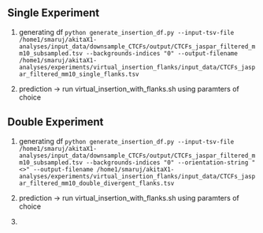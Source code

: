 
## Single Experiment

1. generating df
   `python generate_insertion_df.py --input-tsv-file /home1/smaruj/akitaX1-analyses/input_data/downsample_CTCFs/output/CTCFs_jaspar_filtered_mm10_subsampled.tsv --backgrounds-indices "0" --output-filename /home1/smaruj/akitaX1-analyses/experiments/virtual_insertion_flanks/input_data/CTCFs_jaspar_filtered_mm10_single_flanks.tsv`

2. prediction -> run virtual_insertion_with_flanks.sh using paramters of choice

## Double Experiment

1. generating df
   `python generate_insertion_df.py --input-tsv-file /home1/smaruj/akitaX1-analyses/input_data/downsample_CTCFs/output/CTCFs_jaspar_filtered_mm10_subsampled.tsv --backgrounds-indices "0" --orientation-string "<>" --output-filename /home1/smaruj/akitaX1-analyses/experiments/virtual_insertion_flanks/input_data/CTCFs_jaspar_filtered_mm10_double_divergent_flanks.tsv`

2. prediction -> run virtual_insertion_with_flanks.sh using paramters of choice
3. 